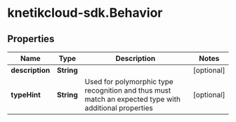 # knetikcloud-sdk.Behavior

## Properties
Name | Type | Description | Notes
------------ | ------------- | ------------- | -------------
**description** | **String** |  | [optional] 
**typeHint** | **String** | Used for polymorphic type recognition and thus must match an expected type with additional properties | [optional] 


